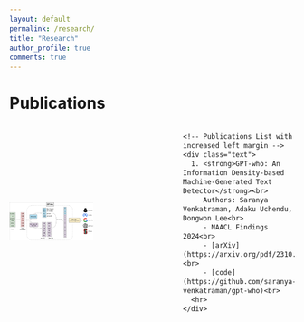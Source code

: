 ```yaml
---
layout: default
permalink: /research/
title: "Research"
author_profile: true
comments: true
---
```

# Publications

<div class="container">
  <div class="content">
    <!-- Image on Left Half with adjusted width -->
    <div style="margin-right: 10px;">
      <img src="/images/pipeline_gptwho.png" alt="Image Description" style="width: 50%;">
    </div>

    <!-- Publications List with increased left margin -->
    <div class="text">
      1. <strong>GPT-who: An Information Density-based Machine-Generated Text Detector</strong><br>
         Authors: Saranya Venkatraman, Adaku Uchendu, Dongwon Lee<br>
         - NAACL Findings 2024<br>
         - [arXiv](https://arxiv.org/pdf/2310.06202.pdf)<br>
         - [code](https://github.com/saranya-venkatraman/gpt-who)<br>
      <hr>
    </div>
  </div>
</div>

<style>
  .container {
    display: flex;
    justify-content: center;
    align-items: center;
  }

  .content {
    max-width: 800px;
    display: flex;
    align-items: center;
  }

  .text {
    flex: 1;
    margin-left: 10px;
    font-size: 14px;
  }
</style>


